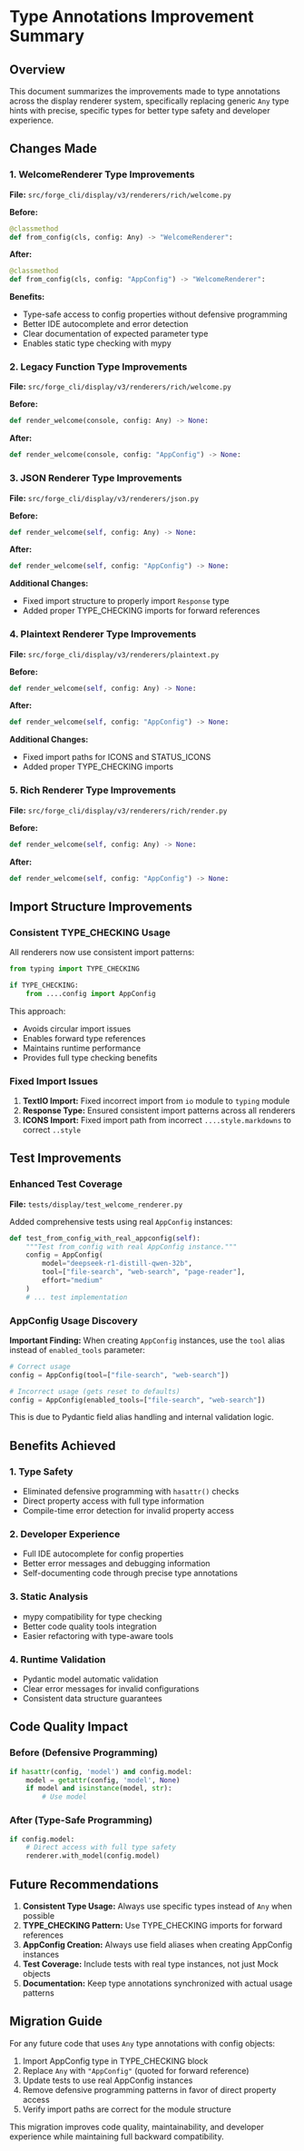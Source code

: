 # Type Annotations Improvement Summary

## Overview
This document summarizes the improvements made to type annotations across the display renderer system, specifically replacing generic `Any` type hints with precise, specific types for better type safety and developer experience.

## Changes Made

### 1. WelcomeRenderer Type Improvements

**File:** `src/forge_cli/display/v3/renderers/rich/welcome.py`

**Before:**
```python
@classmethod
def from_config(cls, config: Any) -> "WelcomeRenderer":
```

**After:**
```python
@classmethod
def from_config(cls, config: "AppConfig") -> "WelcomeRenderer":
```

**Benefits:**
- Type-safe access to config properties without defensive programming
- Better IDE autocomplete and error detection
- Clear documentation of expected parameter type
- Enables static type checking with mypy

### 2. Legacy Function Type Improvements

**File:** `src/forge_cli/display/v3/renderers/rich/welcome.py`

**Before:**
```python
def render_welcome(console, config: Any) -> None:
```

**After:**
```python
def render_welcome(console, config: "AppConfig") -> None:
```

### 3. JSON Renderer Type Improvements

**File:** `src/forge_cli/display/v3/renderers/json.py`

**Before:**
```python
def render_welcome(self, config: Any) -> None:
```

**After:**
```python
def render_welcome(self, config: "AppConfig") -> None:
```

**Additional Changes:**
- Fixed import structure to properly import `Response` type
- Added proper TYPE_CHECKING imports for forward references

### 4. Plaintext Renderer Type Improvements

**File:** `src/forge_cli/display/v3/renderers/plaintext.py`

**Before:**
```python
def render_welcome(self, config: Any) -> None:
```

**After:**
```python
def render_welcome(self, config: "AppConfig") -> None:
```

**Additional Changes:**
- Fixed import paths for ICONS and STATUS_ICONS
- Added proper TYPE_CHECKING imports

### 5. Rich Renderer Type Improvements

**File:** `src/forge_cli/display/v3/renderers/rich/render.py`

**Before:**
```python
def render_welcome(self, config: Any) -> None:
```

**After:**
```python
def render_welcome(self, config: "AppConfig") -> None:
```

## Import Structure Improvements

### Consistent TYPE_CHECKING Usage

All renderers now use consistent import patterns:

```python
from typing import TYPE_CHECKING

if TYPE_CHECKING:
    from ....config import AppConfig
```

This approach:
- Avoids circular import issues
- Enables forward type references
- Maintains runtime performance
- Provides full type checking benefits

### Fixed Import Issues

1. **TextIO Import:** Fixed incorrect import from `io` module to `typing` module
2. **Response Type:** Ensured consistent import patterns across all renderers
3. **ICONS Import:** Fixed import path from incorrect `....style.markdowns` to correct `..style`

## Test Improvements

### Enhanced Test Coverage

**File:** `tests/display/test_welcome_renderer.py`

Added comprehensive tests using real `AppConfig` instances:

```python
def test_from_config_with_real_appconfig(self):
    """Test from_config with real AppConfig instance."""
    config = AppConfig(
        model="deepseek-r1-distill-qwen-32b",
        tool=["file-search", "web-search", "page-reader"],
        effort="medium"
    )
    # ... test implementation
```

### AppConfig Usage Discovery

**Important Finding:** When creating `AppConfig` instances, use the `tool` alias instead of `enabled_tools` parameter:

```python
# Correct usage
config = AppConfig(tool=["file-search", "web-search"])

# Incorrect usage (gets reset to defaults)
config = AppConfig(enabled_tools=["file-search", "web-search"])
```

This is due to Pydantic field alias handling and internal validation logic.

## Benefits Achieved

### 1. Type Safety
- Eliminated defensive programming with `hasattr()` checks
- Direct property access with full type information
- Compile-time error detection for invalid property access

### 2. Developer Experience
- Full IDE autocomplete for config properties
- Better error messages and debugging information
- Self-documenting code through precise type annotations

### 3. Static Analysis
- mypy compatibility for type checking
- Better code quality tools integration
- Easier refactoring with type-aware tools

### 4. Runtime Validation
- Pydantic model automatic validation
- Clear error messages for invalid configurations
- Consistent data structure guarantees

## Code Quality Impact

### Before (Defensive Programming)
```python
if hasattr(config, 'model') and config.model:
    model = getattr(config, 'model', None)
    if model and isinstance(model, str):
        # Use model
```

### After (Type-Safe Programming)
```python
if config.model:
    # Direct access with full type safety
    renderer.with_model(config.model)
```

## Future Recommendations

1. **Consistent Type Usage:** Always use specific types instead of `Any` when possible
2. **TYPE_CHECKING Pattern:** Use TYPE_CHECKING imports for forward references
3. **AppConfig Creation:** Always use field aliases when creating AppConfig instances
4. **Test Coverage:** Include tests with real type instances, not just Mock objects
5. **Documentation:** Keep type annotations synchronized with actual usage patterns

## Migration Guide

For any future code that uses `Any` type annotations with config objects:

1. Import AppConfig type in TYPE_CHECKING block
2. Replace `Any` with `"AppConfig"` (quoted for forward reference)
3. Update tests to use real AppConfig instances
4. Remove defensive programming patterns in favor of direct property access
5. Verify import paths are correct for the module structure

This migration improves code quality, maintainability, and developer experience while maintaining full backward compatibility. 
